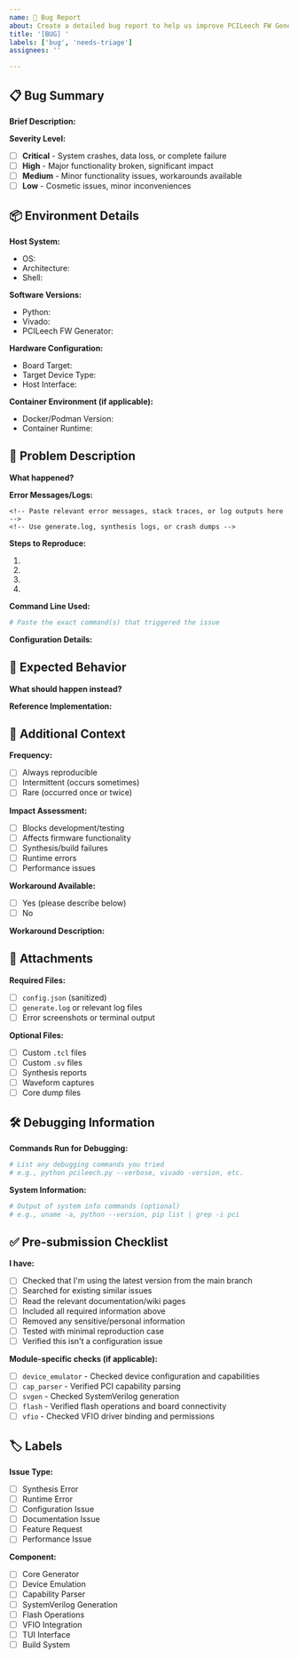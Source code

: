 ```yaml
---
name: 🐛 Bug Report
about: Create a detailed bug report to help us improve PCILeech FW Generator
title: '[BUG] '
labels: ['bug', 'needs-triage']
assignees: ''

---
```


<!-- 
⚠️ IMPORTANT: Please no UUIDs or personally identifiable information in this report
🔍 Before submitting, please search existing issues to avoid duplicates
📚 Consider checking our documentation and wiki first
-->

## 📋 Bug Summary

**Brief Description:**
<!-- Provide a clear and concise description of the bug -->

**Severity Level:**
<!-- Select one: Critical | High | Medium | Low -->
- [ ] **Critical** - System crashes, data loss, or complete failure
- [ ] **High** - Major functionality broken, significant impact
- [ ] **Medium** - Minor functionality issues, workarounds available
- [ ] **Low** - Cosmetic issues, minor inconveniences

## 📦 Environment Details

**Host System:**
- OS: <!-- e.g., Ubuntu 22.04 LTS, Windows 11 WSL2, Arch Linux, macOS 14.0 -->
- Architecture: <!-- e.g., x86_64, arm64 -->
- Shell: <!-- e.g., bash, zsh, PowerShell -->

**Software Versions:**
- Python: <!-- e.g., 3.11.8 -->
- Vivado: <!-- e.g., 2022.2, 2023.1 -->
- PCILeech FW Generator: <!-- version or commit hash -->

**Hardware Configuration:**
- Board Target: <!-- e.g., pcileech_35t325_x4, pcileech_75t, pcileech_100t484_x1 -->
- Target Device Type: <!-- e.g., Audio Controller, Network Adapter, GPU, Storage Controller -->
- Host Interface: <!-- e.g., PCIe Gen3 x4, PCIe Gen4 x16 -->

**Container Environment (if applicable):**
- Docker/Podman Version: <!-- e.g., Docker 24.0.7 -->
- Container Runtime: <!-- e.g., Docker Desktop, Podman -->

## 🚨 Problem Description

**What happened?**
<!-- Describe the issue in detail. Include exact error messages, unexpected behaviors, or failures -->

**Error Messages/Logs:**
```
<!-- Paste relevant error messages, stack traces, or log outputs here -->
<!-- Use generate.log, synthesis logs, or crash dumps -->
```

**Steps to Reproduce:**
1. <!-- First step -->
2. <!-- Second step -->
3. <!-- Third step -->
4. <!-- etc. -->

**Command Line Used:**
```bash
# Paste the exact command(s) that triggered the issue
```

**Configuration Details:**
<!-- If using config.json or custom configurations, describe them -->

## 🎯 Expected Behavior

**What should happen instead?**
<!-- Describe what you expected to happen -->

**Reference Implementation:**
<!-- If applicable, mention if this worked in a previous version or similar setup -->

## 🔬 Additional Context

**Frequency:**
- [ ] Always reproducible
- [ ] Intermittent (occurs sometimes)
- [ ] Rare (occurred once or twice)

**Impact Assessment:**
- [ ] Blocks development/testing
- [ ] Affects firmware functionality
- [ ] Synthesis/build failures
- [ ] Runtime errors
- [ ] Performance issues

**Workaround Available:**
- [ ] Yes (please describe below)
- [ ] No

**Workaround Description:**
<!-- If you found a way to work around this issue, please describe it -->

## 📎 Attachments

**Required Files:**
- [ ] `config.json` (sanitized)
- [ ] `generate.log` or relevant log files
- [ ] Error screenshots or terminal output

**Optional Files:**
- [ ] Custom `.tcl` files
- [ ] Custom `.sv` files
- [ ] Synthesis reports
- [ ] Waveform captures
- [ ] Core dump files

<!-- 
📎 Attach files by dragging and dropping them here or clicking to select
⚠️ Please remove any sensitive information before attaching
-->

## 🛠️ Debugging Information

**Commands Run for Debugging:**
```bash
# List any debugging commands you tried
# e.g., python pcileech.py --verbose, vivado -version, etc.
```

**System Information:**
```bash
# Output of system info commands (optional)
# e.g., uname -a, python --version, pip list | grep -i pci
```

## ✅ Pre-submission Checklist

**I have:**
- [ ] Checked that I'm using the latest version from the main branch
- [ ] Searched for existing similar issues
- [ ] Read the relevant documentation/wiki pages
- [ ] Included all required information above
- [ ] Removed any sensitive/personal information
- [ ] Tested with minimal reproduction case
- [ ] Verified this isn't a configuration issue

**Module-specific checks (if applicable):**
- [ ] `device_emulator` - Checked device configuration and capabilities
- [ ] `cap_parser` - Verified PCI capability parsing
- [ ] `svgen` - Checked SystemVerilog generation
- [ ] `flash` - Verified flash operations and board connectivity
- [ ] `vfio` - Checked VFIO driver binding and permissions

## 🏷️ Labels

**Issue Type:**
- [ ] Synthesis Error
- [ ] Runtime Error
- [ ] Configuration Issue
- [ ] Documentation Issue
- [ ] Feature Request
- [ ] Performance Issue

**Component:**
- [ ] Core Generator
- [ ] Device Emulation
- [ ] Capability Parser
- [ ] SystemVerilog Generation
- [ ] Flash Operations
- [ ] VFIO Integration
- [ ] TUI Interface
- [ ] Build System

